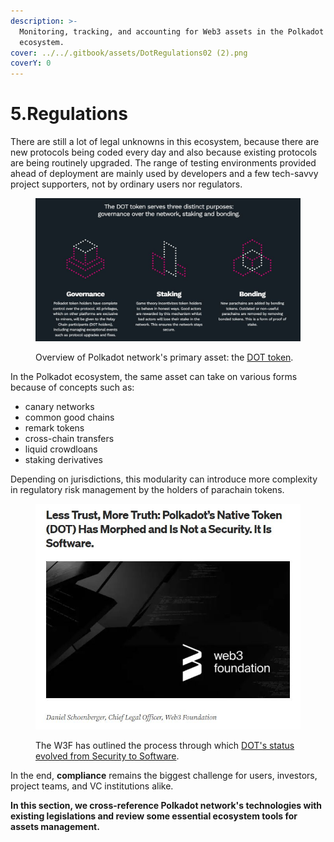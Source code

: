 ```yaml
---
description: >-
  Monitoring, tracking, and accounting for Web3 assets in the Polkadot
  ecosystem.
cover: ../../.gitbook/assets/DotRegulations02 (2).png
coverY: 0
---
```


# 5.Regulations

There are still a lot of legal unknowns in this ecosystem, because there are new protocols being coded every day and also because existing protocols are being routinely upgraded. The range of testing environments provided ahead of deployment are mainly used by developers and a few tech-savvy project supporters, not by ordinary users nor regulators.&#x20;

<figure><img src="../../.gitbook/assets/R_Dot.JPG" alt=""><figcaption><p>Overview of Polkadot network's primary asset: the <a href="https://polkadot.network/dot-token/">DOT token</a>.</p></figcaption></figure>

In the Polkadot ecosystem, the same asset can take on various forms because of concepts such as:

* canary networks
* common good chains
* remark tokens
* cross-chain transfers
* liquid crowdloans
* staking derivatives

Depending on jurisdictions, this modularity can introduce more complexity in regulatory risk management by the holders of parachain tokens.

<figure><img src="../../.gitbook/assets/R_W3FDot (2).JPG" alt=""><figcaption><p>The W3F has outlined the process through which <a href="https://medium.com/web3foundation/less-trust-more-truth-polkadots-native-token-dot-has-morphed-and-is-not-a-security-b2a8847a70cc">DOT's status evolved from Security to Software</a>.</p></figcaption></figure>

In the end, **compliance** remains the biggest challenge for users, investors, project teams, and VC institutions alike.



**In this section, we cross-reference Polkadot network's technologies with existing legislations and review some essential ecosystem tools for assets management.**&#x20;

&#x20;
